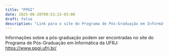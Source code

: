 ```yaml
---
title: "PPGI"
date: 2025-06-20T00:53:13-03:00
draft: false
description: "Link para o site do Programa de Pós-Graduação em Informática da UFRJ"
---
```


Informações sobre a pós-graduação podem ser encontradas no site do Programa de
Pós-Graduação em Informática da UFRJ:\
https://www.ppgi.ufrj.br/


